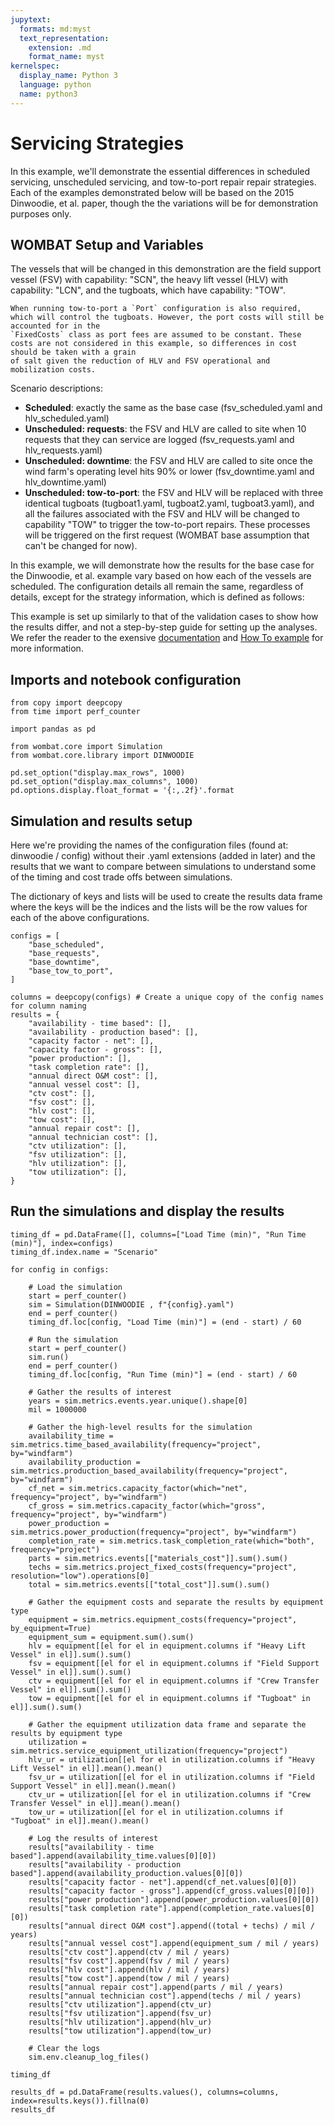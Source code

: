 ```yaml
---
jupytext:
  formats: md:myst
  text_representation:
    extension: .md
    format_name: myst
kernelspec:
  display_name: Python 3
  language: python
  name: python3
---
```


# Servicing Strategies

In this example, we'll demonstrate the essential differences in scheduled servicing, unscheduled servicing, and tow-to-port repair repair strategies. Each of the examples demonstrated below will be based on the 2015 Dinwoodie, et al. paper, though the the variations will be for demonstration purposes only.


## WOMBAT Setup and Variables

The vessels that will be changed in this demonstration are the field support vessel (FSV) with capability: "SCN", the heavy lift vessel (HLV) with capability: "LCN", and the tugboats, which have capability: "TOW".

```{note}
When running tow-to-port a `Port` configuration is also required, which will control the tugboats. However, the port costs will still be accounted for in the
`FixedCosts` class as port fees are assumed to be constant. These costs are not considered in this example, so differences in cost should be taken with a grain
of salt given the reduction of HLV and FSV operational and mobilization costs.
```


Scenario descriptions:
- **Scheduled**: exactly the same as the base case (fsv_scheduled.yaml and hlv_scheduled.yaml)
- **Unscheduled: requests**: the FSV and HLV are called to site when 10 requests that
  they can service are logged (fsv_requests.yaml and hlv_requests.yaml)
- **Unscheduled: downtime**: the FSV and HLV are called to site once the wind farm's
  operating level hits 90% or lower (fsv_downtime.yaml and hlv_downtime.yaml)
 - **Unscheduled: tow-to-port**: the FSV and HLV will be replaced with three identical
  tugboats (tugboat1.yaml, tugboat2.yaml, tugboat3.yaml), and all the failures associated
  with the FSV and HLV will be changed to capability "TOW" to trigger the tow-to-port
  repairs. These processes will be triggered on the first request (WOMBAT base
  assumption that can't be changed for now).

In this example, we will demonstrate how the results for the base case for the Dinwoodie, et al. example vary based on how each of the vessels are scheduled. The configuration details all remain the same, regardless of details, except for the strategy information, which is defined as follows:

This example is set up similarly to that of the validation cases to show how the results differ, and not a step-by-step guide for setting up the analyses. We refer the reader to the exensive [documentation](../API/index.md) and [How To example](how_to.md) for more information.

## Imports and notebook configuration

```{code-cell} ipython3
from copy import deepcopy
from time import perf_counter

import pandas as pd

from wombat.core import Simulation
from wombat.core.library import DINWOODIE

pd.set_option("display.max_rows", 1000)
pd.set_option("display.max_columns", 1000)
pd.options.display.float_format = '{:,.2f}'.format
```

## Simulation and results setup

Here we're providing the names of the configuration files (found at: dinwoodie / config)
without their .yaml extensions (added in later) and the results that we want to compare
between simulations to understand some of the timing and cost trade offs between
simulations.

The dictionary of keys and lists will be used to create the results data frame where the
keys will be the indices and the lists will be the row values for each of the above
configurations.

```{code-cell} ipython3
configs = [
    "base_scheduled",
    "base_requests",
    "base_downtime",
    "base_tow_to_port",
]

columns = deepcopy(configs) # Create a unique copy of the config names for column naming
results = {
    "availability - time based": [],
    "availability - production based": [],
    "capacity factor - net": [],
    "capacity factor - gross": [],
    "power production": [],
    "task completion rate": [],
    "annual direct O&M cost": [],
    "annual vessel cost": [],
    "ctv cost": [],
    "fsv cost": [],
    "hlv cost": [],
    "tow cost": [],
    "annual repair cost": [],
    "annual technician cost": [],
    "ctv utilization": [],
    "fsv utilization": [],
    "hlv utilization": [],
    "tow utilization": [],
}
```

## Run the simulations and display the results

```{code-cell} ipython3
timing_df = pd.DataFrame([], columns=["Load Time (min)", "Run Time (min)"], index=configs)
timing_df.index.name = "Scenario"

for config in configs:

    # Load the simulation
    start = perf_counter()
    sim = Simulation(DINWOODIE , f"{config}.yaml")
    end = perf_counter()
    timing_df.loc[config, "Load Time (min)"] = (end - start) / 60

    # Run the simulation
    start = perf_counter()
    sim.run()
    end = perf_counter()
    timing_df.loc[config, "Run Time (min)"] = (end - start) / 60

    # Gather the results of interest
    years = sim.metrics.events.year.unique().shape[0]
    mil = 1000000

    # Gather the high-level results for the simulation
    availability_time = sim.metrics.time_based_availability(frequency="project", by="windfarm")
    availability_production = sim.metrics.production_based_availability(frequency="project", by="windfarm")
    cf_net = sim.metrics.capacity_factor(which="net", frequency="project", by="windfarm")
    cf_gross = sim.metrics.capacity_factor(which="gross", frequency="project", by="windfarm")
    power_production = sim.metrics.power_production(frequency="project", by="windfarm")
    completion_rate = sim.metrics.task_completion_rate(which="both", frequency="project")
    parts = sim.metrics.events[["materials_cost"]].sum().sum()
    techs = sim.metrics.project_fixed_costs(frequency="project", resolution="low").operations[0]
    total = sim.metrics.events[["total_cost"]].sum().sum()

    # Gather the equipment costs and separate the results by equipment type
    equipment = sim.metrics.equipment_costs(frequency="project", by_equipment=True)
    equipment_sum = equipment.sum().sum()
    hlv = equipment[[el for el in equipment.columns if "Heavy Lift Vessel" in el]].sum().sum()
    fsv = equipment[[el for el in equipment.columns if "Field Support Vessel" in el]].sum().sum()
    ctv = equipment[[el for el in equipment.columns if "Crew Transfer Vessel" in el]].sum().sum()
    tow = equipment[[el for el in equipment.columns if "Tugboat" in el]].sum().sum()

    # Gather the equipment utilization data frame and separate the results by equipment type
    utilization = sim.metrics.service_equipment_utilization(frequency="project")
    hlv_ur = utilization[[el for el in utilization.columns if "Heavy Lift Vessel" in el]].mean().mean()
    fsv_ur = utilization[[el for el in utilization.columns if "Field Support Vessel" in el]].mean().mean()
    ctv_ur = utilization[[el for el in utilization.columns if "Crew Transfer Vessel" in el]].mean().mean()
    tow_ur = utilization[[el for el in utilization.columns if "Tugboat" in el]].mean().mean()

    # Log the results of interest
    results["availability - time based"].append(availability_time.values[0][0])
    results["availability - production based"].append(availability_production.values[0][0])
    results["capacity factor - net"].append(cf_net.values[0][0])
    results["capacity factor - gross"].append(cf_gross.values[0][0])
    results["power production"].append(power_production.values[0][0])
    results["task completion rate"].append(completion_rate.values[0][0])
    results["annual direct O&M cost"].append((total + techs) / mil / years)
    results["annual vessel cost"].append(equipment_sum / mil / years)
    results["ctv cost"].append(ctv / mil / years)
    results["fsv cost"].append(fsv / mil / years)
    results["hlv cost"].append(hlv / mil / years)
    results["tow cost"].append(tow / mil / years)
    results["annual repair cost"].append(parts / mil / years)
    results["annual technician cost"].append(techs / mil / years)
    results["ctv utilization"].append(ctv_ur)
    results["fsv utilization"].append(fsv_ur)
    results["hlv utilization"].append(hlv_ur)
    results["tow utilization"].append(tow_ur)

    # Clear the logs
    sim.env.cleanup_log_files()

timing_df
```

```{code-cell} ipython3
results_df = pd.DataFrame(results.values(), columns=columns, index=results.keys()).fillna(0)
results_df
```
